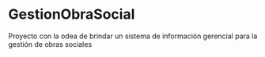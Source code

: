 # GestionObraSocial
Proyecto con la odea de brindar un sistema de información gerencial para la gestión de obras sociales
